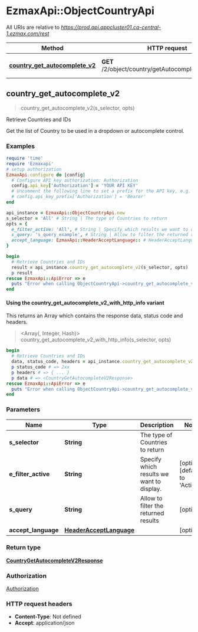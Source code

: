 # EzmaxApi::ObjectCountryApi

All URIs are relative to *https://prod.api.appcluster01.ca-central-1.ezmax.com/rest*

| Method | HTTP request | Description |
| ------ | ------------ | ----------- |
| [**country_get_autocomplete_v2**](ObjectCountryApi.md#country_get_autocomplete_v2) | **GET** /2/object/country/getAutocomplete/{sSelector} | Retrieve Countries and IDs |


## country_get_autocomplete_v2

> <CountryGetAutocompleteV2Response> country_get_autocomplete_v2(s_selector, opts)

Retrieve Countries and IDs

Get the list of Country to be used in a dropdown or autocomplete control.

### Examples

```ruby
require 'time'
require 'Ezmaxapi'
# setup authorization
EzmaxApi.configure do |config|
  # Configure API key authorization: Authorization
  config.api_key['Authorization'] = 'YOUR API KEY'
  # Uncomment the following line to set a prefix for the API key, e.g. 'Bearer' (defaults to nil)
  # config.api_key_prefix['Authorization'] = 'Bearer'
end

api_instance = EzmaxApi::ObjectCountryApi.new
s_selector = 'All' # String | The type of Countries to return
opts = {
  e_filter_active: 'All', # String | Specify which results we want to display.
  s_query: 's_query_example', # String | Allow to filter the returned results
  accept_language: EzmaxApi::HeaderAcceptLanguage:: # HeaderAcceptLanguage | 
}

begin
  # Retrieve Countries and IDs
  result = api_instance.country_get_autocomplete_v2(s_selector, opts)
  p result
rescue EzmaxApi::ApiError => e
  puts "Error when calling ObjectCountryApi->country_get_autocomplete_v2: #{e}"
end
```

#### Using the country_get_autocomplete_v2_with_http_info variant

This returns an Array which contains the response data, status code and headers.

> <Array(<CountryGetAutocompleteV2Response>, Integer, Hash)> country_get_autocomplete_v2_with_http_info(s_selector, opts)

```ruby
begin
  # Retrieve Countries and IDs
  data, status_code, headers = api_instance.country_get_autocomplete_v2_with_http_info(s_selector, opts)
  p status_code # => 2xx
  p headers # => { ... }
  p data # => <CountryGetAutocompleteV2Response>
rescue EzmaxApi::ApiError => e
  puts "Error when calling ObjectCountryApi->country_get_autocomplete_v2_with_http_info: #{e}"
end
```

### Parameters

| Name | Type | Description | Notes |
| ---- | ---- | ----------- | ----- |
| **s_selector** | **String** | The type of Countries to return |  |
| **e_filter_active** | **String** | Specify which results we want to display. | [optional][default to &#39;Active&#39;] |
| **s_query** | **String** | Allow to filter the returned results | [optional] |
| **accept_language** | [**HeaderAcceptLanguage**](.md) |  | [optional] |

### Return type

[**CountryGetAutocompleteV2Response**](CountryGetAutocompleteV2Response.md)

### Authorization

[Authorization](../README.md#Authorization)

### HTTP request headers

- **Content-Type**: Not defined
- **Accept**: application/json

